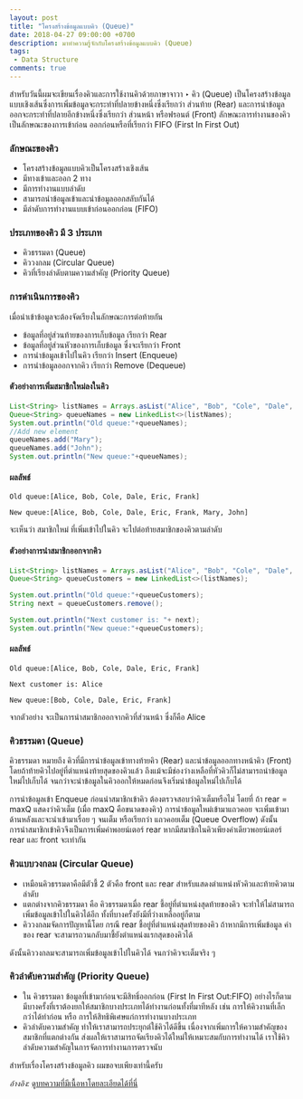 ```yaml
---
layout: post
title: "โครงสร้างข้อมูลแบบคิว (Queue)"
date: 2018-04-27 09:00:00 +0700
description: มาทำความรู้จักกับโครงสร้างข้อมูลแบบคิว (Queue)
tags:
 - Data Structure
comments: true
---
```

สำหรับวันนี้ผมจะเขียนเรื่องคิวและการใช้งานคิวด้วยภาษาจาวา ‣ คิว (Queue) เป็นโครงสร้างข้อมูลแบบเชิงเส้นซึ่งการเพิ่มข้อมูลจะกระทำที่ปลายข้างหนึ่งซึ่งเรียกว่า ส่วนท้าย (Rear) และการนำข้อมูลออกจะกระทำที่ปลายอีกข้างหนึ่งซึ่งเรียกว่า ส่วนหน้า หรือฟรอนต์ (Front) ลักษณะการทำงานของคิวเป็นลักษณะของการเข้าก่อน ออกก่อนหรือที่เรียกว่า FIFO (First In First Out)

### ลักษณะของคิว
-  โครงสร้างข้อมูลแบบคิวเป็นโครงสร้างเชิงเส้น
-  มีทางเข้าและออก 2 ทาง
-  มีการทำงานแบบลำดับ
-  สามารถนำข้อมูลเข้าและนำข้อมูลออกสลับกันได้
-  มีลำดับการทำงานแบบเข้าก่อนออกก่อน (FIFO)

### ประเภทของคิว มี 3 ประเภท
-  คิวธรรมดา (Queue)
-  คิววงกลม (Circular Queue)
-  คิวที่เรียงลำดับตามความสำคัญ (Priority Queue)

### การดำเนินการของคิว
เมื่อนำเข้าข้อมูลจะต้องจัดเรียงในลักษณะการต่อท้ายกัน
-  ข้อมูลที่อยู่ส่วนท้ายของการเก็บข้อมูล เรียกว่า Rear
-  ข้อมูลที่อยู่ส่วนหัวของการเก็บข้อมูล ซึ่งจะเรียกว่า Front
-  การนำข้อมูลเข้าไปในคิว เรียกว่า Insert (Enqueue)
-  การนำข้อมูลออกจากคิว เรียกว่า Remove (Dequeue)

#### ตัวอย่างการเพิ่มสมาชิกใหม่ลงในคิว
```java
List<String> listNames = Arrays.asList("Alice", "Bob", "Cole", "Dale", "Eric", "Frank");
Queue<String> queueNames = new LinkedList<>(listNames);
System.out.println("Old queue:"+queueNames);
//Add new element
queueNames.add("Mary");
queueNames.add("John");
System.out.println("New queue:"+queueNames);
```

#### ผลลัพธ์
`Old queue:[Alice, Bob, Cole, Dale, Eric, Frank]`

`New queue:[Alice, Bob, Cole, Dale, Eric, Frank, Mary, John]`

 จะเห็นว่า สมาชิกใหม่ ที่เพิ่มเข้าไปในคิว จะไปต่อท้ายสมาชิกของคิวตามลำดับ

#### ตัวอย่างการนำสมาชิกออกจากคิว
```java
List<String> listNames = Arrays.asList("Alice", "Bob", "Cole", "Dale", "Eric", "Frank");
Queue<String> queueCustomers = new LinkedList<>(listNames);

System.out.println("Old queue:"+queueCustomers);
String next = queueCustomers.remove();

System.out.println("Next customer is: "+ next);
System.out.println("New queue:"+queueCustomers);
```

#### ผลลัพธ์
`Old queue:[Alice, Bob, Cole, Dale, Eric, Frank]`

`Next customer is: Alice`

`New queue:[Bob, Cole, Dale, Eric, Frank]`

จากตัวอย่าง จะเป็นการนำสมาชิกออกจากคิวที่ส่วนหน้า ซึ่งก็คือ Alice

### คิวธรรมดา (Queue)
   คิวธรรมดา หมายถึง คิวที่มีการนำข้อมูลเข้าทางท้ายคิว (Rear) และนำข้อมูลออกทางหน้าคิว (Front) โดยถ้าท้ายคิวไปอยู่ที่ตำแหน่งท้ายสุดของคิวแล้ว ถึงแม้จะมีช่องว่างเหลือที่หัวคิวก็ไม่สามารถนำข้อมูลใหม่ไปเก็บได้ จนกว่าจะนำข้อมูลในคิวออกให้หมดก่อนจึงเริ่มนำข้อมูลใหม่ไปเก็บได้

การนำข้อมูลเข้า Enqueue
   ก่อนนำสมาชิกเข้าคิว ต้องตรวจสอบว่าคิวเต็มหรือไม่ โดยที่ ถ้า rear = maxQ แสดงว่าคิวเต็ม (เมื่อ maxQ คือขนาดของคิว) การนำข้อมูลใหม่เข้ามาแถวคอย จะเพิ่มเข้ามาด้านหลังและจะนำเข้ามาเรื่อย ๆ จนเต็ม หรือเรียกว่า แถวคอยเต็ม (Queue Overflow) ดังนั้นการนำสมาชิกเข้าคิวจึงเป็นการเพิ่มค่าพอยน์เตอร์ rear หากมีสมาชิกในคิวเพียงค่าเดียวพอยน์เตอร์ rear และ front จะเท่ากัน

###  คิวแบบวงกลม (Circular Queue)
- เหมือนคิวธรรมดาคือมีตัวชี้ 2 ตัวคือ front และ rear สำหรับแสดงตำแหน่งหัวคิวและท้ายคิวตามลำดับ
- แตกต่างจากคิวธรรมดา คือ คิวธรรมดาเมื่อ rear ชี้อยู่ที่ตำแหน่งสุดท้ายของคิว จะทำให้ไม่สามารถเพิ่มข้อมูลเข้าไปในคิวได้อีก ทั้งที่บางครั้งยังมีที่ว่างเหลืออยู่ก็ตาม
- คิววงกลมจัดการปัญหานี้โดย กรณี rear ชี้อยู่ที่ตำแหน่งสุดท้ายของคิว ถ้าหากมีการเพิ่มข้อมูล ค่าของ rear จะสามารถวนกลับมาชี้ยังตำแหน่งแรกสุดของคิวได้

ดังนั้นคิววงกลมจะสามารถเพิ่มข้อมูลเข้าไปในคิวได้ จนกว่าคิวจะเต็มจริง ๆ

###  คิวลำดับความสำคัญ (Priority Queue)
- ใน คิวธรรมดา ข้อมูลที่เข้ามาก่อนจะมีสิทธิ์ออกก่อน (First In First Out:FIFO) อย่างไรก็ตาม มีบางครั้งที่เราต้องยกให้สมาชิกบางประเภทได้ทำงานก่อนทั้งที่มาทีหลัง เช่น การให้คิวงานที่เล็กกว่าได้ทำก่อน หรือ การให้สิทธิพิเศษแก่การทำงานบางประเภท
- คิวลำดับความสำคัญ ทำให้เราสามารถประยุกต์ใช้คิวได้ดีขึ้น เนื่องจากเพิ่มการให้ความสำคัญของสมาชิกที่แตกต่างกัน ส่งผลให้เราสามารถจัดเรียงคิวได้ใหม่ให้เหมาะสมกับการทำงานได้ เราใช้คิวลำดับความสำคัญในการจัดการทำงานการตรวจนับ

สำหรับเรื่องโครงสร้างข้อมูลคิว ผมขอจบเพียงเท่านี้ครับ

*อ้างอิง:* [ดูบทความที่มีเนื้อหาโดยละเอียดได้ที่นี่](http://piyapan-aod.blogspot.com/2009/03/queue.html)
